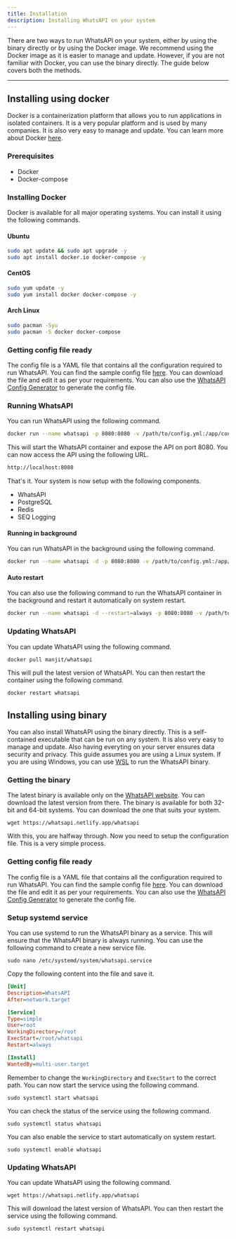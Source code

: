 ```yaml
---
title: Installation
description: Installing WhatsAPI on your system
---
```


There are two ways to run WhatsAPI on your system, either by using the binary directly or by using the Docker image. We recommend using the Docker image as it is easier to manage and update. However, if you are not familiar with Docker, you can use the binary directly. The guide below covers both the methods.

---

## Installing using docker

Docker is a containerization platform that allows you to run applications in isolated containers. It is a very popular platform and is used by many companies. It is also very easy to manage and update. You can learn more about Docker [here](https://www.docker.com/).

### Prerequisites

- Docker
- Docker-compose

### Installing Docker

Docker is available for all major operating systems. You can install it using the following commands.

#### Ubuntu

```bash
sudo apt update && sudo apt upgrade -y
sudo apt install docker.io docker-compose -y

```

#### CentOS

```bash
sudo yum update -y
sudo yum install docker docker-compose -y

```

#### Arch Linux

```bash
sudo pacman -Syu
sudo pacman -S docker docker-compose
```

### Getting config file ready

The config file is a YAML file that contains all the configuration required to run WhatsAPI. You can find the sample config file [here](https://config.whatsapi.net/). You can download the file and edit it as per your requirements. You can also use the [WhatsAPI Config Generator](https://config.whatsapi.net/) to generate the config file.

### Running WhatsAPI

You can run WhatsAPI using the following command.

```bash
docker run --name whatsapi -p 8080:8080 -v /path/to/config.yml:/app/config.yml manjit/whatsapi
```

This will start the WhatsAPI container and expose the API on port 8080. You can now access the API using the following URL.

```bash
http://localhost:8080
```

That's it. Your system is now setup with the following components.

- WhatsAPI
- PostgreSQL
- Redis
- SEQ Logging

#### Running in background

You can run WhatsAPI in the background using the following command.

```bash
docker run --name whatsapi -d -p 8080:8080 -v /path/to/config.yml:/app/config.yml manjit/whatsapi
```

#### Auto restart

You can also use the following command to run the WhatsAPI container in the background and restart it automatically on system restart.

```bash
docker run --name whatsapi -d --restart=always -p 8080:8080 -v /path/to/config.yml:/app/config.yml manjit/whatsapi
```

### Updating WhatsAPI

You can update WhatsAPI using the following command.

```bash
docker pull manjit/whatsapi
```

This will pull the latest version of WhatsAPI. You can then restart the container using the following command.

```bash
docker restart whatsapi
```


## Installing using binary

You can also install WhatsAPI using the binary directly. This is a self-contained executable that can be run on any system. It is also very easy to manage and update. Also having everyting on your server ensures data security and privacy. This guide assumes you are using a Linux system. If you are using Windows, you can use [WSL](https://docs.microsoft.com/en-us/windows/wsl/install-win10) to run the WhatsAPI binary.


### Getting the binary

The latest binary is available only on the [WhatsAPI website](https://whatsapi.netlify.app/). You can download the latest version from there. The binary is available for both 32-bit and 64-bit systems. You can download the one that suits your system.

```shell
wget https://whatsapi.netlify.app/whatsapi
```

With this, you are halfway through. Now you need to setup the configuration file. This is a very simple process.

### Getting config file ready

The config file is a YAML file that contains all the configuration required to run WhatsAPI. You can find the sample config file [here](https://config.whatsapi.net/). You can download the file and edit it as per your requirements. You can also use the [WhatsAPI Config Generator](https://config.whatsapi.net/) to generate the config file.

### Setup systemd service

You can use systemd to run the WhatsAPI binary as a service. This will ensure that the WhatsAPI binary is always running. You can use the following command to create a new service file.

```shell
sudo nano /etc/systemd/system/whatsapi.service
```

Copy the following content into the file and save it.

```ini  
[Unit]
Description=WhatsAPI
After=network.target

[Service]
Type=simple
User=root
WorkingDirectory=/root
ExecStart=/root/whatsapi
Restart=always

[Install]
WantedBy=multi-user.target
```

Remember to change the `WorkingDirectory` and `ExecStart` to the correct path. You can now start the service using the following command.

```shell
sudo systemctl start whatsapi
```

You can check the status of the service using the following command.

```shell
sudo systemctl status whatsapi
```

You can also enable the service to start automatically on system restart.

```shell
sudo systemctl enable whatsapi
```

### Updating WhatsAPI

You can update WhatsAPI using the following command.

```shell
wget https://whatsapi.netlify.app/whatsapi
```

This will download the latest version of WhatsAPI. You can then restart the service using the following command.

```shell
sudo systemctl restart whatsapi
```
